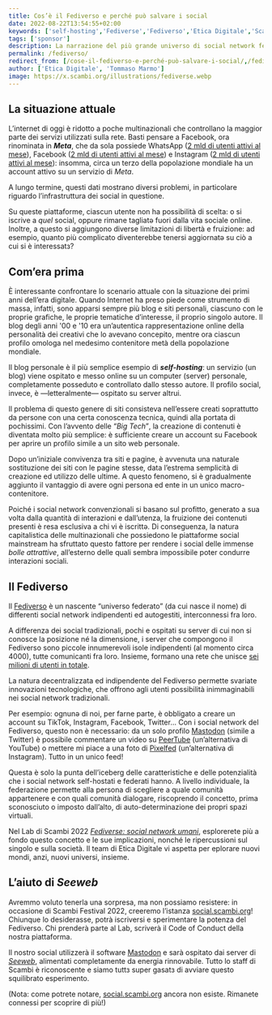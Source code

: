 ```yaml
---
title: Cos’è il Fediverso e perché può salvare i social
date: 2022-08-22T13:54:55+02:00
keywords: ['self-hosting','Fediverse','Fediverso','Etica Digitale','Scambi2022','Lab','Seeweb','Mastodon','social','Facebook','Meta','Twitter']
tags: ['sponsor']
description: La narrazione del più grande universo di social network federati al mondo e come a Scambi Festival sarà esplorato.
permalink: /fediverso/
redirect_from: [/cose-il-fediverso-e-perché-può-salvare-i-social/,/fediverse/]
author: ['Etica Digitale', 'Tommaso Marmo']
image: https://x.scambi.org/illustrations/fediverse.webp
---
```

## La situazione attuale

L’internet di oggi è ridotto a poche multinazionali che controllano la maggior parte dei servizi utilizzati sulla rete. Basti pensare a Facebook, ora rinominata in **<cite>Meta</cite>**, che da sola possiede WhatsApp ([2 mld di utenti attivi al mese](https://www.statista.com/topics/2018/whatsapp)), Facebook ([2 mld di utenti attivi al mese](https://www.statista.com/statistics/264810/number-of-monthly-active-facebook-users-worldwide/)) e Instagram ([2 mld di utenti attivi al mese](https://www.statista.com/statistics/183585/instagram-number-of-global-users/)): insomma, circa un terzo della popolazione mondiale ha un account attivo su un servizio di <cite>Meta</cite>.

A lungo termine, questi dati mostrano diversi problemi, in particolare riguardo l’infrastruttura dei social in questione.

Su queste piattaforme, ciascun utente non ha possibilità di scelta: o si iscrive a *quel* social, oppure rimane tagliatə fuori dalla vita sociale online. Inoltre, a questo si aggiungono diverse limitazioni di libertà e fruizione: ad esempio, quanto più complicato diventerebbe tenersi aggiornatə su ciò a cui si è interessatз?

## Com’era prima

È interessante confrontare lo scenario attuale con la situazione dei primi anni dell’era digitale. Quando Internet ha preso piede come strumento di massa, infatti, sono apparsi sempre più blog e siti personali, ciascuno con le proprie grafiche, le proprie tematiche d’interesse, il proprio singolo autore. Il blog degli anni '00 e '10 era un’autentica rappresentazione online della personalità dei creativi che lo avevano concepito, mentre ora ciascun profilo omologa nel medesimo contenitore metà della popolazione mondiale.

Il blog personale è il più semplice esempio di **<em lang='en'>self-hosting</em>**: un servizio (un blog) viene ospitato e messo online su un computer (server) personale, completamente posseduto e controllato dallo stesso autore. Il profilo social, invece, è —letteralmente— ospitato su server altrui.

Il problema di questo genere di siti consisteva nell’essere creati soprattutto da persone con una certa conoscenza tecnica, quindi alla portata di pochissimi. Con l’avvento delle <q><em lang='en'>Big Tech</em></q>, la creazione di contenuti è diventata molto più semplice: è sufficiente creare un account su Facebook per aprire un profilo simile a un sito web personale.

Dopo un’iniziale convivenza tra siti e pagine, è avvenuta una naturale sostituzione dei siti con le pagine stesse, data l’estrema semplicità di creazione ed utilizzo delle ultime. A questo fenomeno, si è gradualmente aggiunto il vantaggio di avere ogni persona ed ente in un unico macro-contenitore.

Poiché i social network convenzionali si basano sul profitto, generato a sua volta dalla quantità di interazioni e dall’utenza, la fruizione dei contenuti presenti è resa esclusiva a chi vi è iscrittə. Di conseguenza, la natura capitalistica delle multinazionali che possiedono le piattaforme social mainstream ha sfruttato questo fattore per rendere i social delle immense *bolle attrattive*, all’esterno delle quali sembra impossibile poter condurre interazioni sociali.

## Il Fediverso

Il [Fediverso](https://it.wikipedia.org/wiki/Fediverso 'Fediverso su Wikipedia') è un nascente “universo federato” (da cui nasce il nome) di differenti social network indipendenti ed autogestiti, interconnessi fra loro.

A differenza dei social tradizionali, pochi e ospitati su server di cui non si conosce la posizione né la dimensione, i server che compongono il Fediverso sono piccole innumerevoli isole indipendenti (al momento circa 4000), tutte comunicanti fra loro. Insieme, formano una rete che unisce [sei milioni di utenti in totale](https://the-federation.info 'The Federation — info about the Fediverse').

La natura decentralizzata ed indipendente del Fediverso permette svariate innovazioni tecnologiche, che offrono agli utenti possibilità inimmaginabili nei social network tradizionali.

Per esempio: ognunə di noi, per farne parte, è obbligato a creare un account su TikTok, Instagram, Facebook, Twitter… Con i social network del Fediverso, questo non è necessario: da un solo profilo [Mastodon](https://joinmastodon.org) (simile a Twitter) è possibile commentare un video su [PeerTube](https://joinpeertube.org) (un’alternativa di YouTube) o mettere mi piace a una foto di [Pixelfed](https://pixelfed.org) (un’alternativa di Instagram). Tutto in un unico feed!

Questa è solo la punta dell’iceberg delle caratteristiche e delle potenzialità che i social network self-hostati e federati hanno. A livello individuale, la federazione permette alla persona di scegliere a quale comunità appartenere e con quali comunità dialogare, riscoprendo il concetto, prima sconosciuto o imposto dall’alto, di auto-determinazione dei propri spazi virtuali.

Nel Lab di Scambi 2022 [<cite>Fediverse: social network umani</cite>](https://scambi.org/2022/lab/7), esplorerete più a fondo questo concetto e le sue implicazioni, nonché le ripercussioni sul singolo e sulla società. Il team di Etica Digitale vi aspetta per eplorare nuovi mondi, anzi, nuovi universi, insieme.


## L’aiuto di *Seeweb*

Avremmo voluto tenerla una sorpresa, ma non possiamo resistere: in occasione di Scambi Festival 2022, creeremo l’istanza [social.scambi.org](http://social.scambi.org)! Chiunque lo desiderasse, potrà iscriversi e sperimentare la potenza del Fediverso. Chi prenderà parte al Lab, scriverà il Code of Conduct della nostra piattaforma.

Il nostro social utilizzerà il software [Mastodon](https://github.com/mastodon/mastodon) e sarà ospitato dai server di [*Seeweb*](https://seeweb.it), alimentati completamente da energia rinnovabile. Tutto lo staff di Scambi è riconoscente e siamo tuttз super gasatз di avviare questo squilibrato esperimento.

(Nota: come potrete notare, [social.scambi.org](http://social.scambi.org) ancora non esiste. Rimanete connessi per scoprire di più!)
